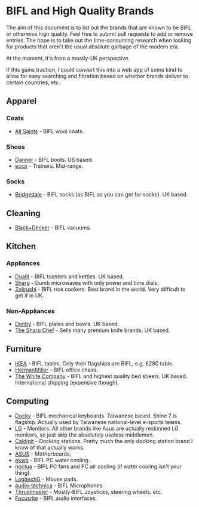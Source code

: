 # BIFL and High Quality Brands

The aim of this document is to list out the brands that are known to be BIFL or otherwise high quality. Feel free to submit pull requests to add or remove entries. The hope is to take out the time-consuming research when looking for products that aren't the usual absolute garbage of the modern era.

At the moment, it's from a mostly-UK perspective.

If this gains traction, I could convert this into a web app of some kind to allow for easy searching and filtration based on whether brands deliver to certain countries, etc.

## Apparel

### Coats

* [All Saints](https://www.allsaints.com/) - BIFL wool coats.

### Shoes

* [Danner](https://global.danner.com/) - BIFL boots. US based.
* [ecco](https://gb.ecco.com/en-GB) - Trainers. Mid-range.

### Socks

* [Bridgedale](https://www.bridgedale.com/) -  BIFL socks (as BIFL as you can get for socks). UK based.

## Cleaning

* [Black+Decker](https://www.blackanddecker.co.uk/) - BIFL vacuums.

## Kitchen

### Appliances

* [Dualit](https://www.dualit.com/) - BIFL toasters and kettles. UK based.
* [Sharp](https://www.sharpconsumer.uk/home-appliances/mg01us) - Dumb microwaves with only power and time dials.
* [Zojirushi](https://www.zojirushi.com/) - BIFL rice cookers. Best brand in the world. Very difficult to get if in UK.

### Non-Appliances

* [Denby](https://www.denbypottery.com/) - BIFL plates and bowls. UK based.
* [The Sharp Chef](https://thesharpchef.co.uk) - Sells many premium knife brands. UK based.

## Furniture

* [IKEA](https://www.ikea.com/gb/en/) - BIFL tables. Only their flagships are BIFL, e.g. £280 table.
* [HermanMiller](https://www.hermanmiller.com/en_gb/) - BIFL office chairs.
* [The White Company](https://www.thewhitecompany.com/uk/) - BIFL and highest quality bed sheets. UK based. International shipping (expensive though). 

## Computing

* [Ducky](https://www.duckychannel.com.tw/en) - BIFL mechanical keyboards. Taiwanese based. Shine 7 is flagship. Actually used by Taiwanese national-level e-sports teams.
* [LG](https://www.lg.com/uk/gaming-monitors) - Monitors. All other brands like Asus are actually reskinned LG monitors, so just skip the absolutely useless middlemen.
* [Caldigit](https://www.caldigit.com/) - Docking stations. Pretty much the only docking station brand I know of that actually works.
* [ASUS](https://www.asus.com/uk/motherboards-components/motherboards/all-series/) - Motherboards.
* [ekwb](https://www.ekwb.com/) - BIFL PC water cooling.
* [noctua](https://noctua.at/) - BIFL PC fans and PC air cooling (if water cooling isn't your thing).
* [LogitechG](https://www.logitechg.com/en-gb/products/gaming-mouse-pads.html) - Mouse pads.
* [audio-technica](https://www.audio-technica.com/en-gb/) - BIFL Microphones.
* [Thrustmaster](https://www.thrustmaster.com/en-us/homepage/) - Mostly-BIFL Joysticks, steering wheels, etc.
* [Focusrite](https://focusrite.com/en) - BIFL audio interfaces.
